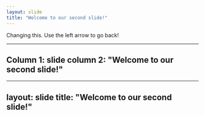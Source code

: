 ```yaml
---
layout: slide
title: "Welcome to our second slide!"
---
```

Changing this.
Use the left arrow to go back!

---
Column 1: slide
column 2: "Welcome to our second slide!"
---

---
layout: slide
title: "Welcome to our second slide!"
---
